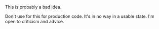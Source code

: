 This is probably a bad idea.

Don't use for this for production code. It's in no way in a usable state. I'm open to criticism and advice.
